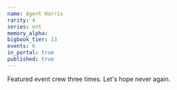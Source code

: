 ```yaml
---
name: Agent Harris
rarity: 4
series: ent
memory_alpha:
bigbook_tier: 13
events: 6
in_portal: true
published: true
---
```


Featured event crew three times. Let's hope never again.
